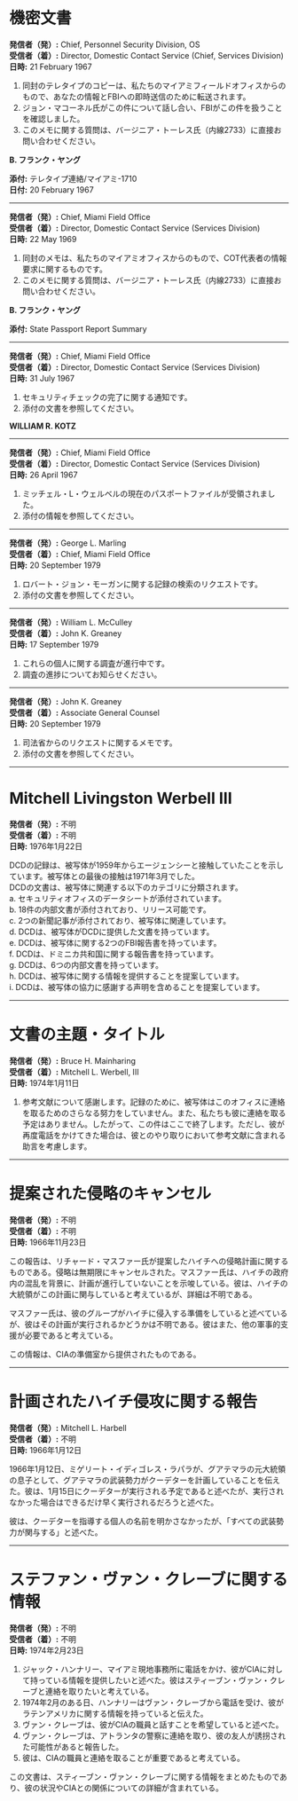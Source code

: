 # 機密文書

**発信者（発）:** Chief, Personnel Security Division, OS  
**受信者（着）:** Director, Domestic Contact Service (Chief, Services Division)  
**日時:** 21 February 1967  

1. 同封のテレタイプのコピーは、私たちのマイアミフィールドオフィスからのもので、あなたの情報とFBIへの即時送信のために転送されます。  
2. ジョン・マコーネル氏がこの件について話し合い、FBIがこの件を扱うことを確認しました。  
3. このメモに関する質問は、バージニア・トーレス氏（内線2733）に直接お問い合わせください。  

**B. フランク・ヤング**  

**添付:** テレタイプ連絡/マイアミ-1710  
**日付:** 20 February 1967  

---

**発信者（発）:** Chief, Miami Field Office  
**受信者（着）:** Director, Domestic Contact Service (Services Division)  
**日時:** 22 May 1969  

1. 同封のメモは、私たちのマイアミオフィスからのもので、COT代表者の情報要求に関するものです。  
2. このメモに関する質問は、バージニア・トーレス氏（内線2733）に直接お問い合わせください。  

**B. フランク・ヤング**  

**添付:** State Passport Report Summary  

---

**発信者（発）:** Chief, Miami Field Office  
**受信者（着）:** Director, Domestic Contact Service (Services Division)  
**日時:** 31 July 1967  

1. セキュリティチェックの完了に関する通知です。  
2. 添付の文書を参照してください。  

**WILLIAM R. KOTZ**  

---

**発信者（発）:** Chief, Miami Field Office  
**受信者（着）:** Director, Domestic Contact Service (Services Division)  
**日時:** 26 April 1967  

1. ミッチェル・L・ウェルベルの現在のパスポートファイルが受領されました。  
2. 添付の情報を参照してください。  

---

**発信者（発）:** George L. Marling  
**受信者（着）:** Chief, Miami Field Office  
**日時:** 20 September 1979  

1. ロバート・ジョン・モーガンに関する記録の検索のリクエストです。  
2. 添付の文書を参照してください。  

---

**発信者（発）:** William L. McCulley  
**受信者（着）:** John K. Greaney  
**日時:** 17 September 1979  

1. これらの個人に関する調査が進行中です。  
2. 調査の進捗についてお知らせください。  

---

**発信者（発）:** John K. Greaney  
**受信者（着）:** Associate General Counsel  
**日時:** 20 September 1979  

1. 司法省からのリクエストに関するメモです。  
2. 添付の文書を参照してください。  

---

# Mitchell Livingston Werbell III

**発信者（発）:** 不明  
**受信者（着）:** 不明  
**日時:** 1976年1月22日  

DCDの記録は、被写体が1959年からエージェンシーと接触していたことを示しています。被写体との最後の接触は1971年3月でした。  
DCDの文書は、被写体に関連する以下のカテゴリに分類されます。  
a. セキュリティオフィスのデータシートが添付されています。  
b. 18件の内部文書が添付されており、リリース可能です。  
c. 2つの新聞記事が添付されており、被写体に関連しています。  
d. DCDは、被写体がDCDに提供した文書を持っています。  
e. DCDは、被写体に関する2つのFBI報告書を持っています。  
f. DCDは、ドミニカ共和国に関する報告書を持っています。  
g. DCDは、6つの内部文書を持っています。  
h. DCDは、被写体に関する情報を提供することを提案しています。  
i. DCDは、被写体の協力に感謝する声明を含めることを提案しています。  

---

# 文書の主題・タイトル

**発信者（発）:** Bruce H. Mainharing  
**受信者（着）:** Mitchell L. Werbell, III  
**日時:** 1974年1月11日  

1. 参考文献について感謝します。記録のために、被写体はこのオフィスに連絡を取るためのさらなる努力をしていません。また、私たちも彼に連絡を取る予定はありません。したがって、この件はここで終了します。ただし、彼が再度電話をかけてきた場合は、彼とのやり取りにおいて参考文献に含まれる助言を考慮します。  

---

# 提案された侵略のキャンセル

**発信者（発）:** 不明  
**受信者（着）:** 不明  
**日時:** 1966年11月23日  

この報告は、リチャード・マスファー氏が提案したハイチへの侵略計画に関するものである。侵略は無期限にキャンセルされた。マスファー氏は、ハイチの政府内の混乱を背景に、計画が進行していないことを示唆している。彼は、ハイチの大統領がこの計画に関与していると考えているが、詳細は不明である。  

マスファー氏は、彼のグループがハイチに侵入する準備をしていると述べているが、彼はその計画が実行されるかどうかは不明である。彼はまた、他の軍事的支援が必要であると考えている。  

この情報は、CIAの準備室から提供されたものである。  

---

# 計画されたハイチ侵攻に関する報告

**発信者（発）:** Mitchell L. Harbell  
**受信者（着）:** 不明  
**日時:** 1966年1月12日  

1966年1月12日、ミゲリート・イディゴレス・ラパラが、グアテマラの元大統領の息子として、グアテマラの武装勢力がクーデターを計画していることを伝えた。彼は、1月15日にクーデターが実行される予定であると述べたが、実行されなかった場合はできるだけ早く実行されるだろうと述べた。  

彼は、クーデターを指導する個人の名前を明かさなかったが、「すべての武装勢力が関与する」と述べた。  

---

# ステファン・ヴァン・クレーブに関する情報

**発信者（発）:** 不明  
**受信者（着）:** 不明  
**日時:** 1974年2月23日  

1. ジャック・ハンナリー、マイアミ現地事務所に電話をかけ、彼がCIAに対して持っている情報を提供したいと述べた。彼はスティーブン・ヴァン・クレーブと連絡を取りたいと考えている。  
2. 1974年2月のある日、ハンナリーはヴァン・クレーブから電話を受け、彼がラテンアメリカに関する情報を持っていると伝えた。  
3. ヴァン・クレーブは、彼がCIAの職員と話すことを希望していると述べた。  
4. ヴァン・クレーブは、アトランタの警察に連絡を取り、彼の友人が誘拐された可能性があると報告した。  
5. 彼は、CIAの職員と連絡を取ることが重要であると考えている。  

この文書は、スティーブン・ヴァン・クレーブに関する情報をまとめたものであり、彼の状況やCIAとの関係についての詳細が含まれている。